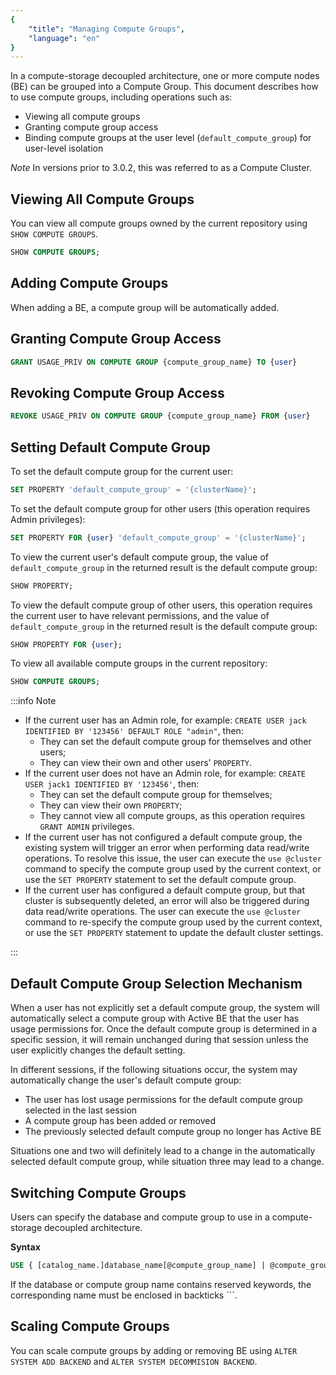 ```yaml
---
{
    "title": "Managing Compute Groups",
    "language": "en"
}
---
```


<!--
Licensed to the Apache Software Foundation (ASF) under one
or more contributor license agreements.  See the NOTICE file
distributed with this work for additional information
regarding copyright ownership.  The ASF licenses this file
to you under the Apache License, Version 2.0 (the
"License"); you may not use this file except in compliance
with the License.  You may obtain a copy of the License at

  http://www.apache.org/licenses/LICENSE-2.0

Unless required by applicable law or agreed to in writing,
software distributed under the License is distributed on an
"AS IS" BASIS, WITHOUT WARRANTIES OR CONDITIONS OF ANY
KIND, either express or implied.  See the License for the
specific language governing permissions and limitations
under the License.
-->

In a compute-storage decoupled architecture, one or more compute nodes (BE) can be grouped into a Compute Group. This document describes how to use compute groups, including operations such as:

- Viewing all compute groups
- Granting compute group access
- Binding compute groups at the user level (`default_compute_group`) for user-level isolation

*Note*
In versions prior to 3.0.2, this was referred to as a Compute Cluster.

## Viewing All Compute Groups

You can view all compute groups owned by the current repository using `SHOW COMPUTE GROUPS`.

```SQL
SHOW COMPUTE GROUPS;
```

## Adding Compute Groups

When adding a BE, a compute group will be automatically added.

## Granting Compute Group Access

```SQL
GRANT USAGE_PRIV ON COMPUTE GROUP {compute_group_name} TO {user}
```

## Revoking Compute Group Access

```SQL
REVOKE USAGE_PRIV ON COMPUTE GROUP {compute_group_name} FROM {user}
```

## Setting Default Compute Group 

To set the default compute group for the current user:

```SQL
SET PROPERTY 'default_compute_group' = '{clusterName}';
```

To set the default compute group for other users (this operation requires Admin privileges):

```SQL
SET PROPERTY FOR {user} 'default_compute_group' = '{clusterName}';
```

To view the current user's default compute group, the value of `default_compute_group` in the returned result is the default compute group:

```SQL
SHOW PROPERTY;
```

To view the default compute group of other users, this operation requires the current user to have relevant permissions, and the value of `default_compute_group` in the returned result is the default compute group:

```SQL
SHOW PROPERTY FOR {user};
```

To view all available compute groups in the current repository:

```SQL
SHOW COMPUTE GROUPS;
```

:::info Note

- If the current user has an Admin role, for example: `CREATE USER jack IDENTIFIED BY '123456' DEFAULT ROLE "admin"`, then:
  - They can set the default compute group for themselves and other users;
  - They can view their own and other users' `PROPERTY`.
- If the current user does not have an Admin role, for example: `CREATE USER jack1 IDENTIFIED BY '123456'`, then:
  - They can set the default compute group for themselves;
  - They can view their own `PROPERTY`;
  - They cannot view all compute groups, as this operation requires `GRANT ADMIN` privileges.
- If the current user has not configured a default compute group, the existing system will trigger an error when performing data read/write operations. To resolve this issue, the user can execute the `use @cluster` command to specify the compute group used by the current context, or use the `SET PROPERTY` statement to set the default compute group.
- If the current user has configured a default compute group, but that cluster is subsequently deleted, an error will also be triggered during data read/write operations. The user can execute the `use @cluster` command to re-specify the compute group used by the current context, or use the `SET PROPERTY` statement to update the default cluster settings.

:::

## Default Compute Group Selection Mechanism

When a user has not explicitly set a default compute group, the system will automatically select a compute group with Active BE that the user has usage permissions for. Once the default compute group is determined in a specific session, it will remain unchanged during that session unless the user explicitly changes the default setting.

In different sessions, if the following situations occur, the system may automatically change the user's default compute group:

- The user has lost usage permissions for the default compute group selected in the last session
- A compute group has been added or removed
- The previously selected default compute group no longer has Active BE

Situations one and two will definitely lead to a change in the automatically selected default compute group, while situation three may lead to a change.

## Switching Compute Groups

Users can specify the database and compute group to use in a compute-storage decoupled architecture.

**Syntax**

```sql
USE { [catalog_name.]database_name[@compute_group_name] | @compute_group_name }
```

If the database or compute group name contains reserved keywords, the corresponding name must be enclosed in backticks ```.
 
## Scaling Compute Groups

You can scale compute groups by adding or removing BE using `ALTER SYSTEM ADD BACKEND` and `ALTER SYSTEM DECOMMISION BACKEND`.